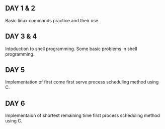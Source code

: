## DAY 1 & 2

Basic linux commands practice and their use.

## DAY 3 & 4

Intoduction to shell programming.
Some basic problems in shell programming.

## DAY 5

Implementation of first come first serve process scheduling method using C.

## DAY 6 

Implementaion of shortest remaining time first process scheduling method using C.
